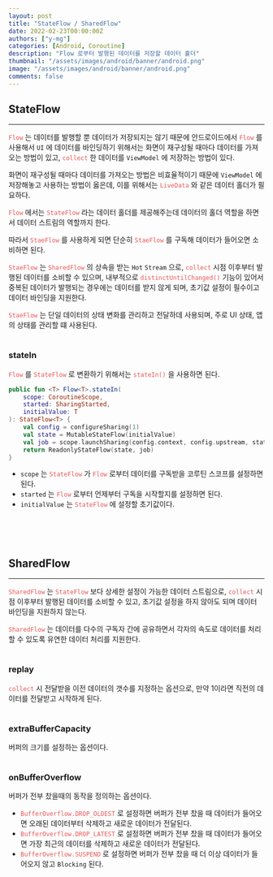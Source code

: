 ```yaml
---
layout: post
title: "StateFlow / SharedFlow"
date: 2022-02-23T00:00:00Z
authors: ["y-mg"]
categories: [Android, Coroutine]
description: "Flow 로부터 발행된 데이터를 저장할 데이터 홀더"
thumbnail: "/assets/images/android/banner/android.png"
image: "/assets/images/android/banner/android.png"
comments: false
---
```


## StateFlow
***
<code style="color: #eb5657;">Flow</code> 는 데이터를 발행할 뿐 데이터가 저장되지는 않기 때문에 안드로이드에서 <code style="color: #eb5657;">Flow</code> 를 사용해서 `UI` 에 데이터를 바인딩하기 위해서는 화면이 재구성될 때마다 데이터를 가져오는 방법이 있고, <code style="color: #eb5657;">collect</code> 한 데이터를 `ViewModel` 에 저장하는 방법이 있다.
<br/>

화면이 재구성될 때마다 데이터를 가져오는 방법은 비효율적이기 때문에 `ViewModel` 에 저장해놓고 사용하는 방법이 옳은데, 이를 위해서는 <code style="color: #eb5657;">LiveData</code> 와 같은 데이터 홀더가 필요하다.
<br/>

<code style="color: #eb5657;">Flow</code> 에서는 <code style="color: #eb5657;">StateFlow</code> 라는 데이터 홀더를 제공해주는데 데이터의 홀더 역할을 하면서 데이터 스트림의 역할까지 한다.
<br/>

따라서 <code style="color: #eb5657;">StaeFlow</code> 를 사용하게 되면 단순히 <code style="color: #eb5657;">StaeFlow</code> 를 구독해 데이터가 들어오면 소비하면 된다.
<br/>

<code style="color: #eb5657;">StaeFlow</code> 는 <code style="color: #eb5657;">SharedFlow</code> 의 상속을 받는 `Hot` `Stream` 으로, <code style="color: #eb5657;">collect</code> 시점 이후부터 발행된 데이터를 소비할 수 있으며, 내부적으로 <code style="color: #eb5657;">distinctUntilChanged()</code> 기능이 있어서 중복된 데이터가 발행되는 경우에는 데이터를 받지 않게 되며, 초기값 설정이 필수이고 데이터 바인딩을 지원한다.
<br/>

<code style="color: #eb5657;">StaeFlow</code> 는 단일 데이터의 상태 변화를 관리하고 전달하데 사용되며, 주로 UI 상태, 앱의 상태를 관리할 떄 사용된다.
<br/>
<br/>

### stateIn
<code style="color: #eb5657;">Flow</code> 를 <code style="color: #eb5657;">StateFlow</code> 로 변환하기 위해서는 <code style="color: #eb5657;">stateIn()</code> 을 사용하면 된다.
<br/>

```kotlin
public fun <T> Flow<T>.stateIn(
    scope: CoroutineScope,
    started: SharingStarted,
    initialValue: T
): StateFlow<T> {
    val config = configureSharing(1)
    val state = MutableStateFlow(initialValue)
    val job = scope.launchSharing(config.context, config.upstream, state, started, initialValue)
    return ReadonlyStateFlow(state, job)
}
```
- `scope` 는 <code style="color: #eb5657;">StateFlow</code> 가 <code style="color: #eb5657;">Flow</code> 로부터 데이터를 구독받을 코루틴 스코프를 설정하면 된다.
- `started` 는 <code style="color: #eb5657;">Flow</code> 로부터 언제부터 구독을 시작할지를 설정하면 된다.
- `initialValue` 는 <code style="color: #eb5657;">StateFlow</code> 에 설정할 초기값이다.
<br/>
<br/>
<br/>



## SharedFlow
***
<code style="color: #eb5657;">SharedFlow</code> 는 <code style="color: #eb5657;">StateFlow</code> 보다 상세한 설정이 가능한 데이터 스트림으로, <code style="color: #eb5657;">collect</code> 시점 이후부터 발행된 데이터를 소비할 수 있고, 초기값 설정을 하지 않아도 되며 데이터 바인딩을 지원하지 않는다.

<code style="color: #eb5657;">SharedFlow</code> 는 데이터를 다수의 구독자 간에 공유하면서 각자의 속도로 데이터를 처리할 수 있도록 유연한 데이터 처리를 지원한다.
<br/>
<br/>

### replay
<code style="color: #eb5657;">collect</code> 시 전달받을 이전 데이터의 갯수를 지정하는 옵션으로, 만약 1이라면 <code style="color: #eb5657;"></code> 직전의 데이터를 전달받고 시작하게 된다.
<br>
<br>

### extraBufferCapacity
버퍼의 크기를 설정하는 옵션이다.
<br>
<br>

### onBufferOverflow
버퍼가 전부 찼을때의 동작을 정의하는 옵션이다.
- <code style="color: #eb5657;">BufferOverflow.DROP_OLDEST</code> 로 설정하면 버퍼가 전부 찼을 때 데이터가 들어오면 오래된 데이터부터 삭제하고 새로운 데이터가 전달된다.
- <code style="color: #eb5657;">BufferOverflow.DROP_LATEST</code> 로 설정하면 버퍼가 전부 찼을 때 데이터가 들어오면 가장 최근의 데이터를 삭제하고 새로운 데이터가 전달된다.
- <code style="color: #eb5657;">BufferOverflow.SUSPEND</code> 로 설정하면 버퍼가 전부 찼을 때 더 이상 데이터가 들어오지 않고 `Blocking` 된다.